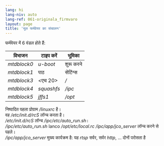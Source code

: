 ```yaml
---
lang: hi
lang-niv: auto
lang-ref: 061-originala_firmvaro
layout: page
title: 'मूल फर्मवेयर का संचालन'
---
```


फर्मवेयर में 6 वंडल होते हैं:  

| विभाजन | टाइप करें | भूमिका |  
 | ----------- | ---------------------- | ------------- |  
 |   _mtdblock0_   |   _u-boot_                 | शुरू करने |  
 |   _mtdblock1_   | पाठ | सेटिंग्स | <एच 10> |   _mtdblock2_   |   _u-boot legacy uImage_   | कोर   _linux_   |  
 |   _mtdblock3_   | <एच 20> |   _/_             |  
 |   _mtdblock4_   |   _squashfs_               |   _/ipc_          |  
 |   _mtdblock5_   |   _jffs1_                  |   _/opt_          |  

निष्पादित पहला प्रोग्राम   _/linuxrc_ है।    
 वह   _/etc/init.d/rcS_ लॉन्च करता है।    
 _/etc/init.d/rcS_   लॉन्च   _/ipc/etc/auto\_run.sh_।    
 _/ipc/etc/auto\_run.sh_   lanco   _/opt/etc/local.rc_     _/ipc/app/jco\_server_ लॉन्च करने से पहले।    
 _/ipc/app/jco\_server_   मुख्य कार्यक्रम है: यह   _rtsp_  सर्वर, सर्वर   _http_, ...  दोनों परोसता है 

